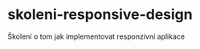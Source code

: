 skoleni-responsive-design
=========================

Školení o tom jak implementovat responzivní aplikace
